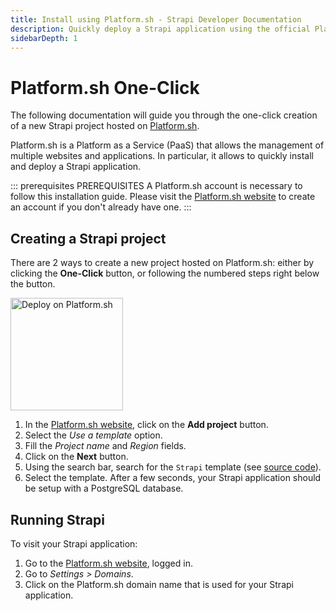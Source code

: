```yaml
---
title: Install using Platform.sh - Strapi Developer Documentation
description: Quickly deploy a Strapi application using the official Platform.sh Strapi template.
sidebarDepth: 1
---
```


# Platform.sh One-Click

The following documentation will guide you through the one-click creation of a new Strapi project hosted on [Platform.sh](https://platform.sh/).

Platform.sh is a Platform as a Service (PaaS) that allows the management of multiple websites and applications. In particular, it allows to quickly install and deploy a Strapi application.

::: prerequisites PREREQUISITES
A Platform.sh account is necessary to follow this installation guide. Please visit the [Platform.sh website](https://console.platform.sh/) to create an account if you don't already have one.
:::

## Creating a Strapi project

There are 2 ways to create a new project hosted on Platform.sh: either by clicking the **One-Click** button, or following the numbered steps right below the button.

<a href="https://console.platform.sh/projects/create-project?template=https://raw.githubusercontent.com/platformsh/template-builder/master/templates/strapi/.platform.template.yaml&utm_content=strapi&utm_source=github&utm_medium=button&utm_campaign=deploy_on_platform">
    <img src="https://platform.sh/images/deploy/lg-blue.svg" alt="Deploy on Platform.sh" width="180px" />
</a>

1. In the [Platform.sh website](https://console.platform.sh/), click on the **Add project** button.
2. Select the *Use a template* option.
3. Fill the *Project name* and *Region* fields.
4. Click on the **Next** button.
5. Using the search bar, search for the `Strapi` template (see [source code](https://github.com/platformsh-templates/strapi#customizations)).
6. Select the template. After a few seconds, your Strapi application should be setup with a PostgreSQL database.

## Running Strapi

To visit your Strapi application:

1. Go to the [Platform.sh website](https://console.platform.sh/), logged in.
2. Go to *Settings > Domains*.
3. Click on the Platform.sh domain name that is used for your Strapi application.
